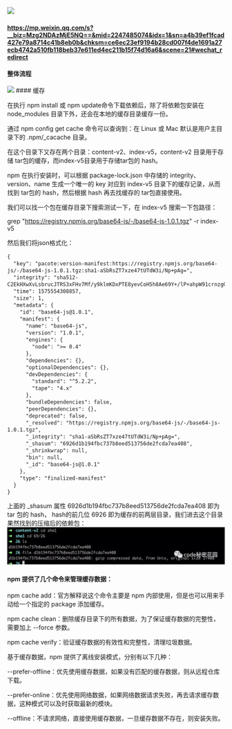 <image src="https://mmbiz.qpic.cn/mmbiz_png/aDoYvepE5x07V71lB2Paq6xf9EexnFcVD240SNZBLIwLogx4AEue7BLFeSSglH5MFk8oAtkMznOZRatVjugofg/640?wx_fmt=png&tp=webp&wxfrom=5&wx_lazy=1&wx_co=1">



#### https://mp.weixin.qq.com/s?__biz=Mzg2NDAzMjE5NQ==&mid=2247485074&idx=1&sn=a4b39ef1fcad427e79a8714c41b8eb0b&chksm=ce6ec23ef9194b28cd007f4de1691a27ecb4742a510fb118beb37e611ed4ec211b15f74d16a6&scene=21#wechat_redirect


#### 整体流程
<image src="./img/">
#### 缓存

在执行 npm install 或 npm update命令下载依赖后，除了将依赖包安装在node_modules 目录下外，还会在本地的缓存目录缓存一份。

通过 npm config get cache 命令可以查询到：在 Linux 或 Mac 默认是用户主目录下的 .npm/_cacache 目录。


在这个目录下又存在两个目录：content-v2、index-v5，content-v2 目录用于存储 tar包的缓存，而index-v5目录用于存储tar包的 hash。



npm 在执行安装时，可以根据 package-lock.json 中存储的 integrity、version、name 生成一个唯一的 key 对应到 index-v5 目录下的缓存记录，从而找到 tar包的 hash，然后根据 hash 再去找缓存的 tar包直接使用。

我们可以找一个包在缓存目录下搜索测试一下，在 index-v5 搜索一下包路径：

grep "https://registry.npmjs.org/base64-js/-/base64-js-1.0.1.tgz" -r index-v5

然后我们将json格式化：

```
{
  "key": "pacote:version-manifest:https://registry.npmjs.org/base64-js/-/base64-js-1.0.1.tgz:sha1-aSbRsZT7xze47tUTdW3i/Np+pAg=",
  "integrity": "sha512-C2EkHXwXvLsbrucJTRS3xFHv7Mf/y9klmKDxPTE8yevCoH5h8Ae69Y+/lP+ahpW91crnzgO78elOk2E6APJfIQ==",
  "time": 1575554308857,
  "size": 1,
  "metadata": {
    "id": "base64-js@1.0.1",
    "manifest": {
      "name": "base64-js",
      "version": "1.0.1",
      "engines": {
        "node": ">= 0.4"
      },
      "dependencies": {},
      "optionalDependencies": {},
      "devDependencies": {
        "standard": "^5.2.2",
        "tape": "4.x"
      },
      "bundleDependencies": false,
      "peerDependencies": {},
      "deprecated": false,
      "_resolved": "https://registry.npmjs.org/base64-js/-/base64-js-1.0.1.tgz",
      "_integrity": "sha1-aSbRsZT7xze47tUTdW3i/Np+pAg=",
      "_shasum": "6926d1b194fbc737b8eed513756de2fcda7ea408",
      "_shrinkwrap": null,
      "bin": null,
      "_id": "base64-js@1.0.1"
    },
    "type": "finalized-manifest"
  }
}
```

上面的 _shasum 属性 6926d1b194fbc737b8eed513756de2fcda7ea408 即为 tar 包的 hash， hash的前几位 6926 即为缓存的前两层目录，我们进去这个目录果然找到的压缩后的依赖包：
<img src="./imgs/npm.png" />


#### npm 提供了几个命令来管理缓存数据：

npm cache add：官方解释说这个命令主要是 npm 内部使用，但是也可以用来手动给一个指定的 package 添加缓存。

npm cache clean：删除缓存目录下的所有数据，为了保证缓存数据的完整性，需要加上 --force 参数。

npm cache verify：验证缓存数据的有效性和完整性，清理垃圾数据。

基于缓存数据，npm 提供了离线安装模式，分别有以下几种：

--prefer-offline：优先使用缓存数据，如果没有匹配的缓存数据，则从远程仓库下载。

--prefer-online：优先使用网络数据，如果网络数据请求失败，再去请求缓存数据，这种模式可以及时获取最新的模块。

--offline：不请求网络，直接使用缓存数据，一旦缓存数据不存在，则安装失败。


